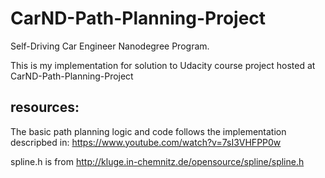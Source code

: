 # CarND-Path-Planning-Project
Self-Driving Car Engineer Nanodegree Program.

This is my implementation for solution to Udacity course project hosted at CarND-Path-Planning-Project




## resources:
The basic path planning logic and code follows the implementation descripbed in:
https://www.youtube.com/watch?v=7sI3VHFPP0w

spline.h is from 
http://kluge.in-chemnitz.de/opensource/spline/spline.h

